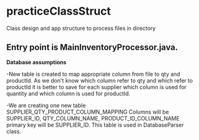 # practiceClassStruct
Class design and app structure to process files in directory


## Entry point is MainInventoryProcessor.java.

**Database assumptions**
	
  -New table is created to map appropriate column from file to qty and productId. As we don't know which column refer to qty and which
	  refer to productId it is better to save for each supplier which column is used for quantity and which column is used for productId.
	
  -We are creating one new table SUPPLIER_QTY_PRODUCT_COLUMN_MAPPING
	 Columns will be SUPPLIER_ID, QTY_COLUMN_NAME, PRODUCT_ID_COLUMN_NAME
	 primary key will be SUPPLIER_ID.
	 This table is used in DatabaseParser class.
	
